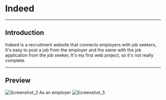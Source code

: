 
# Indeed
-----
## Introduction

Indeed is a recruitment website that connects employers with job seekers, It's easy to post a job from the employer and the same with the job application from the job seeker, It's my first web project, so it's not really complete.  


-----
## Preview

![Screenshot_2](https://user-images.githubusercontent.com/51900114/124191674-ce0bde80-dacc-11eb-90ce-34c1577aab69.png)
As an employer
![Screenshot_3](https://user-images.githubusercontent.com/51900114/124191700-d7954680-dacc-11eb-918f-1b80d2f3ce87.png)
